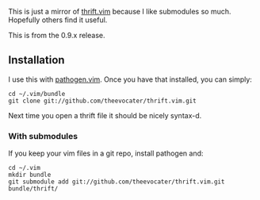 This is just a mirror of
[thrift.vim](https://raw.github.com/twitter/thrift/master/contrib/thrift.vim)
because I like submodules so much. Hopefully others find it useful.

This is from the 0.9.x release.


## Installation ##

I use this with [pathogen.vim](https://github.com/tpope/vim-pathogen).
Once you have that installed, you can simply:

    cd ~/.vim/bundle
    git clone git://github.com/theevocater/thrift.vim.git

Next time you open a thrift file it should be nicely syntax-d.


### With submodules ###

If you keep your vim files in a git repo, install pathogen and:

    cd ~/.vim
    mkdir bundle
    git submodule add git://github.com/theevocater/thrift.vim.git bundle/thrift/
